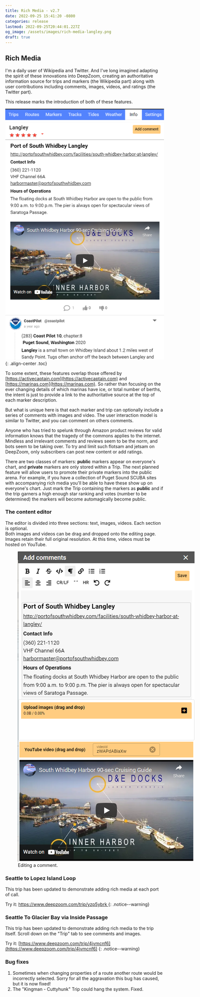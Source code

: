 ```yaml
---
title: Rich Media - v2.7
date: 2022-09-25 15:41:20 -0800
categories: release
lastmod: 2022-09-25T20:44:01.227Z
og_image: /assets/images/rich-media-langley.png
draft: true
---
```

## Rich Media
I'm a daily user of Wikipedia and Twitter.  And 
I've long imagined adapting the spirit of these innovations into DeepZoom, creating an authoritative information source for trips and markers (the Wikipedia part) along with user contributions including comments, images, videos, and ratings (the Twitter part).

This release marks the introduction of both of these features.

![](/assets/images/rich-media-langley.png){: .align-center .toc} 

To some extent, these features overlap those offered by [https://activecaptain.com](https://activecaptain.com) and [https://marinas.com](https://marinas.com).  So rather than focusing on the ever changing details of which marinas have ice, or total number of berths, the intent is just to provide a link to the authoritative source at the top of each marker description.

But what is unique here is that each marker and trip can optionally include a series of comments with images and video.  The user interaction model is similar to Twitter, and you can comment on others comments.

Anyone who has tried to spelunk through Amazon product reviews for valid information knows that the tragedy of the commons applies to the internet.  Mindless and irrelevant comments and reviews seem to be the norm, and bots seem to be taking over.
To try and limit such flotsam and jetsam on DeepZoom, only subscribers can post new content or add ratings.

There are two classes of markers:  **public** markers appear on everyone's chart, and **private** markers are only stored within a Trip. The next planned feature will allow users to promote their private markers into the public arena.  For example, if you have a collection of Puget Sound SCUBA sites with accompanying rich media you'll be able to have these show up on everyone's chart.  Just mark the Trip containing the markers as **public** and if the trip garners a high enough star ranking and votes (number to be determined) the markers will become automagically become public.

### The content editor

The editor is divided into three sections: text, images, videos.  Each section is optional.  
Both images and videos can be drag and dropped onto the editing page. Images retain their full original resolution. At this time, videos must be hosted on YouTube. 

<figure style="width: 600px" class="align-center toc">
  <a href="/assets/images/LangleyEdit.png" title="Editing a comment" alt="Editing a comment">
  <img src="/assets/images/LangleyEdit.png" alt=""></a>
  <figcaption>Editing a comment.</figcaption>
</figure>


### Seattle to Lopez Island Loop

This trip has been updated to demonstrate adding rich media at each port of call.

Try it: [  https://www.deepzoom.com/trip/yzp5ybrk ]( https://www.deepzoom.com/trip/yzp5ybrk)
{: .notice--warning}


### Seattle To Glacier Bay via Inside Passage

This trip has been updated to demonstrate adding rich media to the trip itself.
Scroll down on the "Trip" tab to see comments and images.

Try it: [https://www.deepzoom.com/trip/4jvmcnf6](https://www.deepzoom.com/trip/4jvmcnf6)
{: .notice--warning}

### Bug fixes

1. Sometimes when changing properties of a route another route would be incorrectly selected.  Sorry for all the aggravation this bug has caused, but it is now fixed!
2. The "Kingman - Cuttyhunk" Trip could hang the system.  Fixed.

